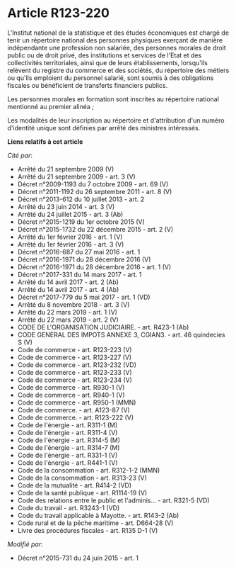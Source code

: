 # Article R123-220

L'Institut national de la statistique et des études économiques est chargé de tenir un répertoire national des personnes
physiques exerçant de manière indépendante une profession non salariée, des personnes morales de droit public ou de droit
privé, des institutions et services de l'Etat et des collectivités territoriales, ainsi que de leurs établissements,
lorsqu'ils relèvent du registre du commerce et des sociétés, du répertoire des métiers ou qu'ils emploient du personnel
salarié, sont soumis à des obligations fiscales ou bénéficient de transferts financiers publics. 

Les personnes morales en formation sont inscrites au répertoire national mentionné au premier alinéa ; 

Les modalités de leur inscription au répertoire et d'attribution d'un numéro d'identité unique sont définies par arrêté des
ministres intéressés.

**Liens relatifs à cet article**

_Cité par_:

  - Arrêté du 21 septembre 2009 (V)
  - Arrêté du 21 septembre 2009 - art. 3 (V)
  - Décret n°2009-1193 du 7 octobre 2009 - art. 69 (V)
  - Décret n°2011-1192 du 26 septembre 2011 - art. 8 (V)
  - Décret n°2013-612 du 10 juillet 2013 - art. 2
  - Arrêté du 23 juin 2014 - art. 3 (V)
  - Arrêté du 24 juillet 2015 - art. 3 (Ab)
  - Décret n°2015-1219 du 1er octobre 2015 (V)
  - Décret n°2015-1732 du 22 décembre 2015 - art. 2 (V)
  - Arrêté du 1er février 2016 - art. 1 (V)
  - Arrêté du 1er février 2016 - art. 3 (V)
  - Décret n°2016-687 du 27 mai 2016 - art. 1
  - Décret n°2016-1971 du 28 décembre 2016 (V)
  - Décret n°2016-1971 du 28 décembre 2016 - art. 1 (V)
  - Décret n°2017-331 du 14 mars 2017 - art. 1
  - Arrêté du 14 avril 2017 - art. 2 (Ab)
  - Arrêté du 14 avril 2017 - art. 4 (Ab)
  - Décret n°2017-779 du 5 mai 2017 - art. 1 (VD)
  - Arrêté du 8 novembre 2018 - art. 3 (V)
  - Arrêté du 22 mars 2019 - art. 1 (V)
  - Arrêté du 22 mars 2019 - art. 2 (V)
  - CODE DE L'ORGANISATION JUDICIAIRE. - art. R423-1 (Ab)
  - CODE GENERAL DES IMPOTS ANNEXE 3, CGIAN3. - art. 46 quindecies S (V)
  - Code de commerce - art. R123-223 (V)
  - Code de commerce - art. R123-227 (V)
  - Code de commerce - art. R123-232 (VD)
  - Code de commerce - art. R123-233 (V)
  - Code de commerce - art. R123-234 (V)
  - Code de commerce - art. R930-1 (V)
  - Code de commerce - art. R940-1 (V)
  - Code de commerce - art. R950-1 (MMN)
  - Code de commerce. - art. A123-87 (V)
  - Code de commerce. - art. R123-222 (V)
  - Code de l'énergie - art. R311-1 (M)
  - Code de l'énergie - art. R311-4 (V)
  - Code de l'énergie - art. R314-5 (M)
  - Code de l'énergie - art. R314-7 (M)
  - Code de l'énergie - art. R331-1 (V)
  - Code de l'énergie - art. R441-1 (V)
  - Code de la consommation - art. R312-1-2 (MMN)
  - Code de la consommation - art. R313-23 (V)
  - Code de la mutualité - art. R414-2 (VD)
  - Code de la santé publique - art. R1114-19 (V)
  - Code des relations entre le public et l'adminis... - art. R321-5 (VD)
  - Code du travail - art. R3243-1 (VD)
  - Code du travail applicable à Mayotte. - art. R143-2 (Ab)
  - Code rural et de la pêche maritime - art. D664-28 (V)
  - Livre des procédures fiscales - art. R135 D-1 (V)

_Modifié par_:

  - Décret n°2015-731 du 24 juin 2015 - art. 1
